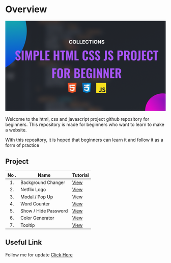 # Overview

![Html Css & Javascript](./README%20BANNER.png)

Welcome to the html, css and javascript project github repository for beginners. This repository is made for beginners who want to learn to make a website.

With this repository, it is hoped that beginners can learn it and follow it as a form of practice

## Project

| No . | Name                 | Tutorial                             |
| :--: | -------------------- | ------------------------------------ |
|  1.  | Background Changer   | [View](https://youtu.be/T5eeH54gww4) |
|  2.  | Netflix Logo         | [View](https://youtu.be/iFO43pSbRFU) |
|  3.  | Modal / Pop Up       | [View](https://youtu.be/cvGrl-jTloo) |
|  4.  | Word Counter         | [View](https://youtu.be/av0eU0hudWY) |
|  5.  | Show / Hide Password | [View](https://youtu.be/tnE2TfEOyL4) |
|  6.  | Color Generator      | [View](https://youtu.be/u7f2TvS0oxk) |
|  7.  | Tooltip              | [View](https://youtu.be/StRu9VsGDIY) |

## Useful Link

Follow me for update [Click Here](https://mylink-krisdev.vercel.app)
